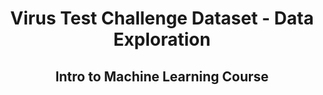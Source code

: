 <h1 align="center"> Virus Test Challenge Dataset - Data Exploration </h1> 
<h2 align="center"> Intro to Machine Learning Course </h2>
